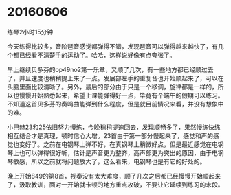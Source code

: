 # 20160606

练琴2小时15分钟

今天练得比较多，音阶琶音感觉都弹得不错，发现琶音可以弹得越来越快了，有几个都已经看不清楚手的运动了。哈哈，这样说好像有点夸张了。

早上继续贝多芬的op49no2第一乐章，又顺了几次，有一些地方都已经顺过去了，并且速度也稍稍提上来了一点。发展部左手的重复音也开始顺起来了，可以在头脑里面比较清晰了。另外，最后的部分由于只是一个移调，旋律都是一样的，所以也慢慢开始熟悉起来，希望上课能弹得好一点，毕竟有个端午的假期可以练习。不知道这首贝多芬的奏鸣曲能弹到什么程度，但是就目前情况来看，并没有想象中的难。

小巴赫23和25依旧努力慢练，今晚稍稍提速回去，发现顺畅多了，果然慢练快练相互结合才是真理，顿时信心大增。23首由于第一部分慢起来了，感觉和声的感觉也变好了。之前在电钢琴上弹不好，在真钢琴上稍微好点，但是最近感觉在电钢琴上也可以弹得很好听，估计是声音更为整齐，高声部更为突出的原因，由于电钢琴敏感，所以之前就将问题放大了，这么看来，电钢琴也是有它的好处的。

晚上开始849的第8首，视奏没有太大难度，顺了几次之后都已经慢慢开始顺起来了，汲取教训，面对一开始就卡顿的地方重点攻破，不要让它延续到练习的末段。
